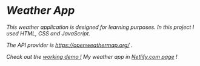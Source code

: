 # _Weather App_

_This weather application is designed for learning purposes. In this project I used HTML, CSS and JavaScript._

_The API provider is https://openweathermap.org/ ._

_Check out the [working demo !](https://ausrabickute.github.io/Weather_app/) My weather app in [Netlify.com page](https://hardcore-boyd-1c39e0.netlify.app/) !_
